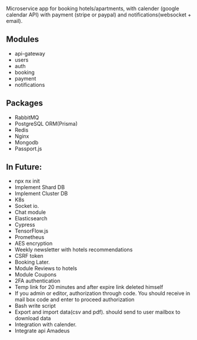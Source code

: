 Microservice app for booking hotels/apartments, 
with calender (google calendar API) with payment (stripe or paypal)
and notifications(websocket + email).

## Modules
- api-gateway
- users
- auth
- booking 
- payment 
- notifications


## Packages
- RabbitMQ
- PostgreSQL ORM(Prisma) 
- Redis
- Nginx
- Mongodb
- Passport.js


## In Future: 
- npx nx init
- Implement Shard DB
- Implement Cluster DB
- K8s
- Socket io.
- Chat module
- Elasticsearch 
- Cypress
- TensorFlow.js
- Prometheus
- AES encryption 
- Weekly newsletter with hotels recommendations
- CSRF token 
- Booking Later.
- Module Reviews to hotels 
- Module Coupons
- 2FA authentication
- Temp link for 20 minutes and after expire link deleted himself
- If you admin or editor, authorization through code. You should receive in mail box code and enter to proceed authorization
- Bash write script
- Export and import data(csv and pdf). should send to user mailbox to download data
- Integration with calender.
- Integrate api Amadeus